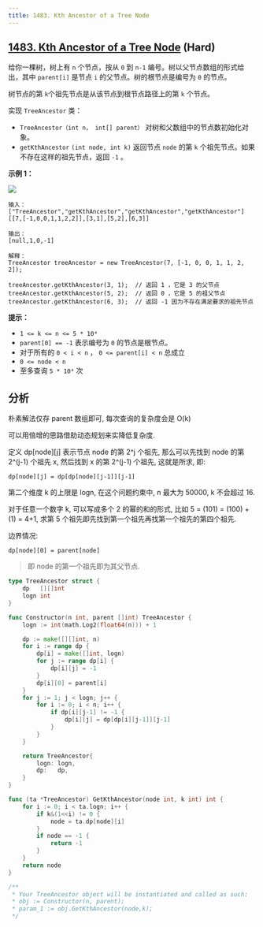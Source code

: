 ```yaml
---
title: 1483. Kth Ancestor of a Tree Node
---
```


## [1483. Kth Ancestor of a Tree Node](https://leetcode.cn/problems/kth-ancestor-of-a-tree-node) (Hard)

给你一棵树，树上有 `n` 个节点，按从 `0` 到 `n-1` 编号。树以父节点数组的形式给出，其中 `parent[i]` 是节点 `i` 的父节点。树的根节点是编号为 `0` 的节点。

树节点的第 `k`个祖先节点是从该节点到根节点路径上的第 `k` 个节点。

实现 `TreeAncestor` 类：

- `TreeAncestor（int n， int[] parent）` 对树和父数组中的节点数初始化对象。
- `getKthAncestor` `(int node, int k)` 返回节点 `node` 的第 `k` 个祖先节点。如果不存在这样的祖先节点，返回 `-1` 。

**示例 1：**

**![](https://assets.leetcode-cn.com/aliyun-lc-upload/uploads/2020/06/14/1528_ex1.png)**

```
输入：
["TreeAncestor","getKthAncestor","getKthAncestor","getKthAncestor"]
[[7,[-1,0,0,1,1,2,2]],[3,1],[5,2],[6,3]]

输出：
[null,1,0,-1]

解释：
TreeAncestor treeAncestor = new TreeAncestor(7, [-1, 0, 0, 1, 1, 2, 2]);

treeAncestor.getKthAncestor(3, 1);  // 返回 1 ，它是 3 的父节点
treeAncestor.getKthAncestor(5, 2);  // 返回 0 ，它是 5 的祖父节点
treeAncestor.getKthAncestor(6, 3);  // 返回 -1 因为不存在满足要求的祖先节点

```

**提示：**

- `1 <= k <= n <= 5 * 10⁴`
- `parent[0] == -1` 表示编号为 `0` 的节点是根节点。
- 对于所有的 `0 < i < n` ， `0 <= parent[i] < n` 总成立
- `0 <= node < n`
- 至多查询 `5 * 10⁴` 次

## 分析

朴素解法仅存 parent 数组即可, 每次查询的复杂度会是 O(k)

可以用倍增的思路借助动态规划来实降低复杂度.

定义 dp[node][j] 表示节点 node 的第 2^j 个祖先, 那么可以先找到 node 的第 2^(j-1) 个祖先 x, 然后找到 x 的第 2^(j-1) 个祖先, 这就是所求, 即:

```text
dp[node][j] = dp[dp[node][j-1]][j-1]
```

第二个维度 k 的上限是 logn, 在这个问题约束中, n 最大为 50000, k 不会超过 16.

对于任意一个数字 k, 可以写成多个 2 的幂的和的形式, 比如 5 = (101) = (100) + (1) = 4+1, 求第 5 个祖先即先找到第一个祖先再找第一个祖先的第四个祖先.

边界情况:

```text
dp[node][0] = parent[node]
```

> 即 node 的第一个祖先即为其父节点.

```go
type TreeAncestor struct {
	dp   [][]int
	logn int
}

func Constructor(n int, parent []int) TreeAncestor {
	logn := int(math.Log2(float64(n))) + 1

	dp := make([][]int, n)
	for i := range dp {
		dp[i] = make([]int, logn)
		for j := range dp[i] {
			dp[i][j] = -1
		}
		dp[i][0] = parent[i]
	}
	for j := 1; j < logn; j++ {
		for i := 0; i < n; i++ {
			if dp[i][j-1] != -1 {
				dp[i][j] = dp[dp[i][j-1]][j-1]
			}
		}
	}

	return TreeAncestor{
		logn: logn,
		dp:   dp,
	}
}

func (ta *TreeAncestor) GetKthAncestor(node int, k int) int {
	for i := 0; i < ta.logn; i++ {
		if k&(1<<i) != 0 {
			node = ta.dp[node][i]
		}
		if node == -1 {
			return -1
		}
	}
	return node
}

/**
 * Your TreeAncestor object will be instantiated and called as such:
 * obj := Constructor(n, parent);
 * param_1 := obj.GetKthAncestor(node,k);
 */
```
